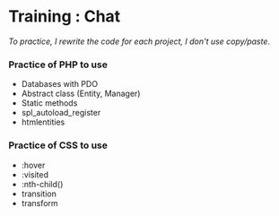 # Training : Chat

*To practice, I rewrite the code for each project, I don't use copy/paste*.

### Practice of PHP to use 
  * Databases with PDO
  * Abstract class (Entity, Manager)
  * Static methods
  * spl_autoload_register
  * htmlentities
  
### Practice of CSS to use
  * :hover
  * :visited
  * :nth-child() 
  * transition
  * transform
  
  
